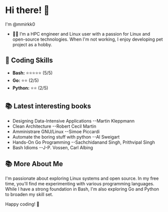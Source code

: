 # Hi there! 👋
  I'm @mmirkk0

- :man_beard: I’m a HPC engineer and Linux user with a passion for Linux and open-source technologies. When I'm not working, I enjoy developing pet project as a hobby.

## 🔧 Coding Skills

- **Bash:**   ⭐⭐⭐⭐⭐ (5/5)
- **Go:**     ⭐⭐ (2/5)
- **Python:** ⭐⭐ (2/5)

## 📚 Latest interesting books

-  Designing Data-Intensive Applications --Martin Kleppmann
-  Clean Architecture --Robert Cecil Martin
-  Amministrare GNU/Linux --Simoe Piccardi
-  Automate the boring stuff with python --Al Sweigart
-  Hands-On Go Programming --Sachchidanand Singh, Prithvipal Singh
-  Bash Idioms --J-P. Vossen, Carl Albing

## 📚 More About Me

I'm passionate about exploring Linux systems and open source. In my free time, you'll find me experimenting with various programming languages. While I have a strong foundation in Bash, I'm also exploring Go and Python to broaden my skill set.

Happy coding! 🚀
